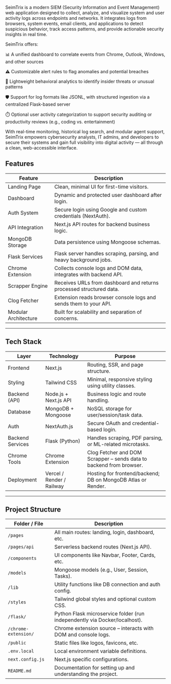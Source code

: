 SeimTrix is a modern SIEM (Security Information and Event Management) web application designed to collect, analyze, and visualize system and user activity logs across endpoints and networks. It integrates logs from browsers, system events, email clients, and applications to detect suspicious behavior, track access patterns, and provide actionable security insights in real time.

SeimTrix offers:

📊 A unified dashboard to correlate events from Chrome, Outlook, Windows, and other sources

⚠️ Customizable alert rules to flag anomalies and potential breaches

🧠 Lightweight behavioral analytics to identify insider threats or unusual patterns

🛡️ Support for log formats like JSONL, with structured ingestion via a centralized Flask-based server

⏱️ Optional user activity categorization to support security auditing or productivity reviews (e.g., coding vs. entertainment)

With real-time monitoring, historical log search, and modular agent support, SeimTrix empowers cybersecurity analysts, IT admins, and developers to secure their systems and gain full visibility into digital activity — all through a clean, web-accessible interface.



## Features

<div align="center">

| Feature                  | Description                                                                 |
|--------------------------|-----------------------------------------------------------------------------|
| Landing Page             | Clean, minimal UI for first-time visitors.                                 |
| Dashboard                | Dynamic and protected user dashboard after login.                          |
| Auth System              | Secure login using Google and custom credentials (NextAuth).               |
| API Integration          | Next.js API routes for backend business logic.                             |
| MongoDB Storage          | Data persistence using Mongoose schemas.                                   |
| Flask Services           | Flask server handles scraping, parsing, and heavy background jobs.         |
| Chrome Extension         | Collects console logs and DOM data, integrates with backend API.           |
| Scrapper Engine          | Receives URLs from dashboard and returns processed structured data.        |
| Clog Fetcher             | Extension reads browser console logs and sends them to your API.           |
| Modular Architecture     | Built for scalability and separation of concerns.                          |

</div>

---

## Tech Stack

<div align="center">

| Layer            | Technology             | Purpose                                                                 |
|------------------|-------------------------|-------------------------------------------------------------------------|
| Frontend         | Next.js                | Routing, SSR, and page structure.                                       |
| Styling          | Tailwind CSS           | Minimal, responsive styling using utility classes.                      |
| Backend (API)    | Node.js + Next.js API  | Business logic and route handling.                                      |
| Database         | MongoDB + Mongoose     | NoSQL storage for user/session/task data.                               |
| Auth             | NextAuth.js            | Secure OAuth and credential-based login.                                |
| Backend Services | Flask (Python)         | Handles scraping, PDF parsing, or ML-related microtasks.                |
| Chrome Tools     | Chrome Extension       | Clog Fetcher and DOM Scrapper – sends data to backend from browser.     |
| Deployment       | Vercel / Render / Railway | Hosting for frontend/backend; DB on MongoDB Atlas or Render.        |

</div>

---

## Project Structure

<div align="center">

| Folder / File          | Description                                                                 |
|-------------------------|-----------------------------------------------------------------------------|
| `/pages`                | All main routes: landing, login, dashboard, etc.                           |
| `/pages/api`            | Serverless backend routes (Next.js API).                                   |
| `/components`           | UI components like Navbar, Footer, Cards, etc.                             |
| `/models`               | Mongoose models (e.g., User, Session, Tasks).                              |
| `/lib`                  | Utility functions like DB connection and auth config.                      |
| `/styles`               | Tailwind global styles and optional custom CSS.                            |
| `/flask/`               | Python Flask microservice folder (run independently via Docker/localhost). |
| `/chrome-extension/`    | Chrome extension source – interacts with DOM and console logs.              |
| `/public`               | Static files like logos, favicons, etc.                                    |
| `.env.local`            | Local environment variable definitions.                                    |
| `next.config.js`        | Next.js specific configurations.                                           |
| `README.md`             | Documentation for setting up and understanding the project.                |

</div>
